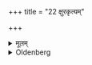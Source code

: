 +++
title = "22 क्षुरकृत्यम्"

+++

<details><summary>मूलम्</summary>

क्षुरकृत्यम् २२
</details>

<details><summary>Oldenberg</summary>

22. 'Shaving,
</details>
